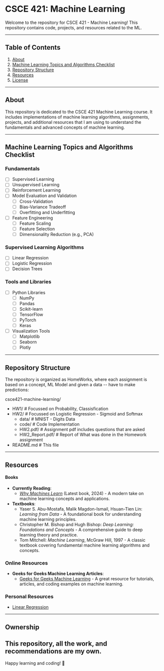 # CSCE 421: Machine Learning

Welcome to the repository for CSCE 421 - Machine Learning! This repository contains code, projects, and resources related to the ML. 

---

## Table of Contents
1. [About](#about)
2. [Machine Learning Topics and Algorithms Checklist](#machine-learning-topics-and-algorithms-checklist)
3. [Repository Structure](#repository-structure)
4. [Resources](#resources)
5. [License](#license)

---

## About
This repository is dedicated to the CSCE 421 Machine Learning course. It includes implementations of machine learning algorithms, assignments, projects, and additional resources that I am using to understand the fundamentals and advanced concepts of machine learning.

---

## Machine Learning Topics and Algorithms Checklist

### Fundamentals
- [ ] Supervised Learning
- [ ] Unsupervised Learning
- [ ] Reinforcement Learning
- [ ] Model Evaluation and Validation
  - [ ] Cross-Validation
  - [ ] Bias-Variance Tradeoff
  - [ ] Overfitting and Underfitting
- [ ] Feature Engineering
  - [ ] Feature Scaling
  - [ ] Feature Selection
  - [ ] Dimensionality Reduction (e.g., PCA)

### Supervised Learning Algorithms
- [ ] Linear Regression
- [ ] Logistic Regression
- [ ] Decision Trees
<!-- - [ ] Random Forests
- [ ] Support Vector Machines (SVM)
- [ ] k-Nearest Neighbors (k-NN)
- [ ] Naive Bayes
- [ ] Gradient Boosting Algorithms
  - [ ] XGBoost
  - [ ] LightGBM
  - [ ] CatBoost -->

<!-- ## Unsupervised Learning Algorithms
- [ ] Clustering
  - [ ] k-Means
  - [ ] Hierarchical Clustering
  - [ ] DBSCAN
- [ ] Principal Component Analysis (PCA)
- [ ] t-Distributed Stochastic Neighbor Embedding (t-SNE)
- [ ] Anomaly Detection
  - [ ] Isolation Forest
  - [ ] One-Class SVM

## Neural Networks and Deep Learning
- [ ] Perceptron
- [ ] Multilayer Perceptron (MLP)
- [ ] Convolutional Neural Networks (CNN)
- [ ] Recurrent Neural Networks (RNN)
  - [ ] Long Short-Term Memory (LSTM)
  - [ ] Gated Recurrent Units (GRU)
- [ ] Autoencoders
- [ ] Generative Adversarial Networks (GANs)
- [ ] Transfer Learning

## Optimization Techniques
- [ ] Gradient Descent
  - [ ] Stochastic Gradient Descent (SGD)
  - [ ] Mini-Batch Gradient Descent
- [ ] Adam Optimizer
- [ ] Learning Rate Scheduling

## Model Evaluation Metrics
- [ ] Classification Metrics
  - [ ] Accuracy
  - [ ] Precision, Recall, F1-Score
  - [ ] ROC-AUC
- [ ] Regression Metrics
  - [ ] Mean Squared Error (MSE)
  - [ ] Mean Absolute Error (MAE)
  - [ ] R-Squared

## Advanced Topics
- [ ] Ensemble Learning
  - [ ] Bagging
  - [ ] Boosting
  - [ ] Stacking
- [ ] Natural Language Processing (NLP)
  - [ ] Tokenization
  - [ ] Word Embeddings (e.g., Word2Vec, GloVe)
  - [ ] Transformers (e.g., BERT, GPT)
- [ ] Time Series Analysis
  - [ ] ARIMA
  - [ ] Prophet -->

### Tools and Libraries
- [ ] Python Libraries
  - [ ] NumPy
  - [ ] Pandas
  - [ ] Scikit-learn
  - [ ] TensorFlow
  - [ ] PyTorch
  - [ ] Keras
- [ ] Visualization Tools
  - [ ] Matplotlib
  - [ ] Seaborn
  - [ ] Plotly

---

## Repository Structure
The repository is organized as HomeWorks, where each assignment is based on a concept, ML Model and given a data -- have to make predictions:


csce421-machine-learning/
- HW1/                  # Focussed on Probability, Classisfication
- HW2/                  # Focussed on Logistic Regression - Sigmoid and Softmax
  - data/               # MNIST - Digits Data
  - code/               # Code Implementation
  - HW2.pdf/            # Assignment pdf includes questions that are asked 
  - HW2_Report.pdf/     # Report of What was done in the Homework assignment
- README.md             # This file


---


## Resources

#### Books
- **Currently Reading**:
  - *[Why Machines Learn](https://anilananthaswamy.com/why-machines-learn)* (Latest book, 2024) - A modern take on machine learning concepts and applications.
- **Textbooks**:
  - Yaser S. Abu-Mostafa, Malik Magdon-Ismail, Hsuan-Tien Lin: *Learning from Data* - A foundational book for understanding machine learning principles.
  - Christopher M. Bishop and Hugh Bishop: *Deep Learning: Foundations and Concepts* - A comprehensive guide to deep learning theory and practice.
  - Tom Mitchell: *Machine Learning*, McGraw Hill, 1997 - A classic textbook covering fundamental machine learning algorithms and concepts.

### Online Resources
- **Geeks for Geeks Machine Learning Articles**:  
  - [Geeks for Geeks Machine Learning](https://www.geeksforgeeks.org/machine-learning/) - A great resource for tutorials, articles, and coding examples on machine learning.

### Personal Resources
- [Linear Regression](https://www.notion.so/Linear-Regression-199b3231923b8081abb6d8212fe98b73?pvs=4)

---

## Ownership
This repository, all the work, and recommendations are my own. 
---

Happy learning and coding! 🚀
